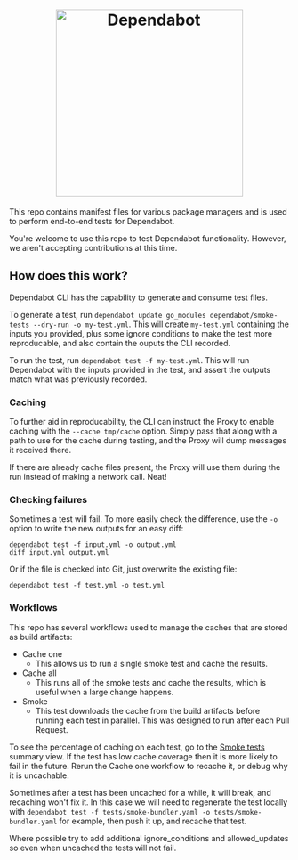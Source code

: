 <h1 align="center">
    <picture>
        <source media="(prefers-color-scheme: light)" srcset="https://user-images.githubusercontent.com/7659/174594540-5e29e523-396a-465b-9a6e-6cab5b15a568.svg">
        <source media="(prefers-color-scheme: dark)" srcset="https://user-images.githubusercontent.com/7659/174594559-0b3ddaa7-e75b-4f10-9dee-b51431a9fd4c.svg">
        <img src="https://user-images.githubusercontent.com/7659/174594540-5e29e523-396a-465b-9a6e-6cab5b15a568.svg" alt="Dependabot" width="336">
    </picture>
</h1>

This repo contains manifest files for various package managers
and is used to perform end-to-end tests for Dependabot.

You're welcome to use this repo to test Dependabot functionality.
However, we aren't accepting contributions at this time.

## How does this work?

Dependabot CLI has the capability to generate and consume test files. 

To generate a test, run `dependabot update go_modules dependabot/smoke-tests --dry-run -o my-test.yml`. This will create `my-test.yml` containing the inputs you provided, plus some ignore conditions to make the test more reproducable, and also contain the ouputs the CLI recorded.

To run the test, run `dependabot test -f my-test.yml`. This will run Dependabot with the inputs provided in the test, and assert the outputs match what was previously recorded.

### Caching

To further aid in reproducability, the CLI can instruct the Proxy to enable caching with the ```--cache tmp/cache``` option. Simply pass that along with a path to use for the cache during testing, and the Proxy will dump messages it received there. 

If there are already cache files present, the Proxy will use them during the run instead of making a network call. Neat!

### Checking failures

Sometimes a test will fail. To more easily check the difference, use the `-o` option to write the new outputs for an easy diff:

```console
dependabot test -f input.yml -o output.yml
diff input.yml output.yml
```

Or if the file is checked into Git, just overwrite the existing file:

```console
dependabot test -f test.yml -o test.yml
```

### Workflows

This repo has several workflows used to manage the caches that are stored as build artifacts:

- Cache one
  - This allows us to run a single smoke test and cache the results.
- Cache all
  - This runs all of the smoke tests and cache the results, which is useful when a large change happens.
- Smoke
  - This test downloads the cache from the build artifacts before running each test in parallel. This was designed to run after each Pull Request.
  
To see the percentage of caching on each test, go to the [Smoke tests](https://github.com/dependabot/smoke-tests/actions/workflows/smoke.yml) summary view. If the test has low cache coverage then it is more likely to fail in the future. Rerun the Cache one workflow to recache it, or debug why it is uncachable. 

Sometimes after a test has been uncached for a while, it will break, and recaching won't fix it. In this case we will need to regenerate the test locally with `dependabot test -f tests/smoke-bundler.yaml -o tests/smoke-bundler.yaml` for example, then push it up, and recache that test.

Where possible try to add additional ignore_conditions and allowed_updates so even when uncached the tests will not fail.

